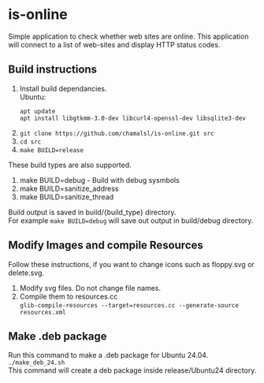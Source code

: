 # is-online
Simple application to check whether web sites are online.
This application will connect to a list of web-sites and display HTTP status codes.

## Build instructions
1. Install build dependancies.   
   Ubuntu:
   ```   
   apt update   
   apt install libgtkmm-3.0-dev libcurl4-openssl-dev libsqlite3-dev
   ```   
3. `git clone https://github.com/chamalsl/is-online.git src`
4. `cd src`
5. `make BUILD=release`

These build types are also supported.   
1. make BUILD=debug - Build with debug sysmbols
2. make BUILD=sanitize_address
3. make BUILD=sanitize_thread

Build output is saved in build/{build_type} directory.   
For example `make BUILD=debug` will save out output in build/debug directory.

## Modify Images and compile Resources

Follow these instructions, if you want to change icons such as floppy.svg or delete.svg.   
1. Modify svg files. Do not change file names.
2. Compile them to resources.cc   
   `glib-compile-resources --target=resources.cc --generate-source resources.xml`

## Make .deb package

Run this command to make a .deb package for Ubuntu 24.04.   
`./make_deb_24.sh`   
This command will create a deb package inside release/Ubuntu24 directory.



